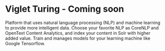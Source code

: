 #  Viglet Turing - Coming soon
Platform that uses natural language processing (NLP) and machine learning to provide more intelligent data. Choose your favorite NLP as CoreNLP and OpenText Content Analytics, and index your content in Solr with higher added value. Train and manages models for your learning machine like Google Tensorflow.
